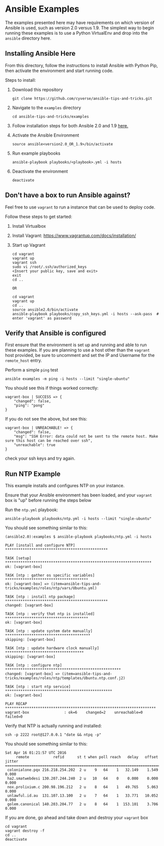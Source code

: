 # Ansible Examples

The examples presented here may have requirements on which version of Ansible is used, such as version 2.0 versus 1.9.  The simplest way to begin running these examples is to use a Python VirtualEnv and drop into the `ansible` directory here.

## Installing Ansible Here

From this directory, follow the instructions to install Ansible with Python Pip, then activate the environment and start running code.

Steps to install:

1. Download this repository

	```
	git clone https://github.com/cyverse/ansible-tips-and-tricks.git
	```
	
1. Navigate to the `examples` directory

	```
	cd ansible-tips-and-tricks/examples
	```
	
1. Follow installation steps for both Ansible 2.0 and 1.9 [here.](../docs/ansible/install.md)

1. Activate the Ansible Environment

	```
	source ansible<version2.0_OR_1.9>/bin/activate
	```
	
1. Run example playbooks

	```
	ansible-playbook playbooks/<playbook>.yml -i hosts
	```
	
1. Deactivate the environment

	```
	deactivate
	```
	
## Don't have a box to run Ansible against?

Feel free to use `vagrant` to run a instance that can be used to deploy code.

Follow these steps to get started:

1. Install Virtualbox
1. Install Vagrant: <https://www.vagrantup.com/docs/installation/>
1. Start up Vagrant

	```
	cd vagrant
	vagrant up
	vagrant ssh
	sudo vi /root/.ssh/authorized_keys
	<Insert your public key, save and exit>
	exit
	cd ..

	OR

	cd vagrant
	vagrant up
	cd ..
	source ansible2.0/bin/activate
	ansible-playbook playbooks/copy_ssh_keys.yml -i hosts --ask-pass  # enter 'vagrant' as password
	```
	
## Verify that Ansible is configured
First ensure that the environment is set up and running and able to run these examples.  If you are planning to use a host other than the `vagrant` host provided, be sure to uncomment and set the IP and Username for the `remote_host` entry.

Perform a simple `ping` test

```
ansible examples -m ping -i hosts --limit "single-ubuntu"
```

You should see this if things worked correctly:

```
vagrant-box | SUCCESS => {
    "changed": false,
    "ping": "pong"
}
```

If you do not see the above, but see this:

```
vagrant-box | UNREACHABLE! => {
    "changed": false,
    "msg": "SSH Error: data could not be sent to the remote host. Make sure this host can be reached over ssh",
    "unreachable": true
}
```

check your ssh keys and try again.

## Run NTP Example

This example installs and configures NTP on your instance.

Ensure that your Ansible environment has been loaded, and your `vagrant` box is "up" before running the steps below

Run the `ntp.yml` playbook:

```
ansible-playbook playbooks/ntp.yml -i hosts --limit "single-ubuntu"
```

You should see something similar to this:

```
(ansible2.0):examples $ ansible-playbook playbooks/ntp.yml -i hosts

PLAY [install and configure NTP] ***********************************************

TASK [setup] *******************************************************************
ok: [vagrant-box]

TASK [ntp : gather os specific variables] **************************************
ok: [vagrant-box] => (item=ansible-tips-and-tricks/examples/roles/ntp/vars/Ubuntu.yml)

TASK [ntp : install ntp package] ***********************************************
changed: [vagrant-box]

TASK [ntp : verify that ntp is installed] **************************************
ok: [vagrant-box]

TASK [ntp : update system date manually] ***************************************
skipping: [vagrant-box]

TASK [ntp : update hardware clock manually] ************************************
skipping: [vagrant-box]

TASK [ntp : configure ntp] *****************************************************
changed: [vagrant-box] => (item=ansible-tips-and-tricks/examples/roles/ntp/templates/Ubuntu.ntp.conf.j2)

TASK [ntp : start ntp service] *************************************************
ok: [vagrant-box]

PLAY RECAP *********************************************************************
vagrant-box                : ok=6    changed=2    unreachable=0    failed=0
```

Verify that NTP is actually running and installed:

```
ssh -p 2222 root@127.0.0.1 "date && ntpq -p"
```

You should see something similar to this:

```
Sat Apr 16 01:21:57 UTC 2016
     remote           refid      st t when poll reach   delay   offset  jitter
==============================================================================
 colonialone.pqx 216.218.254.202  2 u    9   64    1   32.149    1.549   0.000
 ha2.smatwebdesi 130.207.244.240  2 u   10   64    0    0.000    0.000   0.000
 nox.prolixium.c 200.98.196.212   2 u    8   64    1   49.765    5.063   0.000
 unlawful.id.au  131.107.13.100   2 u    7   64    1   33.771   10.052   0.000
 golem.canonical 140.203.204.77   2 u    8   64    1  153.101    3.706   0.000
```

If you are done, go ahead and take down and destroy your `vagrant` box
 
```
cd vagrant
vagrant destroy -f
cd ..
deactivate
```
 
